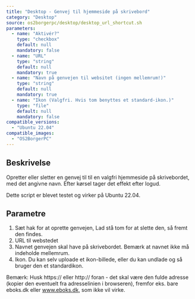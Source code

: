 ```yaml
---
title: "Desktop - Genvej til hjemmeside på skrivebord"
category: "Desktop"
source: os2borgerpc/desktop/desktop_url_shortcut.sh
parameters:
  - name: "Aktivér?"
    type: "checkbox"
    default: null
    mandatory: false
  - name: "URL"
    type: "string"
    default: null
    mandatory: true
  - name: "Navn på genvejen til websitet (ingen mellemrum!)"
    type: "string"
    default: null
    mandatory: true
  - name: "Ikon (Valgfri. Hvis tom benyttes et standard-ikon.)"
    type: "file"
    default: null
    mandatory: false
compatible_versions:
  - "Ubuntu 22.04"
compatible_images:
  - "OS2BorgerPC"
---
```


## Beskrivelse
Opretter eller sletter en genvej til til en valgfri hjemmeside på skrivebordet, med det angivne navn.
Efter kørsel tager det effekt efter logud.

Dette script er blevet testet og virker på Ubuntu 22.04.

## Parametre
1. Sæt hak for at oprette genvejen, 
    Lad stå tom for at slette den, så fremt den findes.
2. URL til webstedet
3. Navnet genvejen skal have på skrivebordet.
    Bemærk at navnet ikke må indeholde mellemrum.
4. Ikon. Du kan selv uploade et ikon-billede, eller du kan undlade og så bruger den et standardikon.

Bemærk: Husk https:// eller http:// foran - det skal være den fulde adresse (kopier den eventuelt fra adresselinien i browseren), fremfor eks. bare eboks.dk eller www.eboks.dk, som ikke vil virke.

